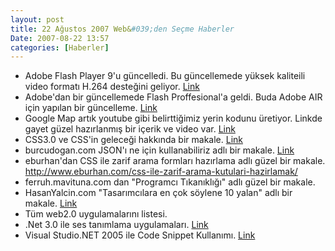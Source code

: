 ```yaml
---
layout: post
title: 22 Ağustos 2007 Web&#039;den Seçme Haberler
Date: 2007-08-22 13:57
categories: [Haberler]
---
```


-   Adobe Flash Player 9'u güncelledi. Bu güncellemede yüksek kaliteili
    video formatı H.264 desteğini geliyor. [Link][]
-   Adobe'dan bir güncellemede Flash Proffesional'a geldi. Buda Adobe
    AIR için yapılan bir güncelleme. [Link][1]
-   Google Map artık youtube gibi belirttiğimiz yerin kodunu üretiyor.
    Linkde gayet güzel hazırlanmış bir içerik ve video var. [Link][2]
-   CSS3.0 ve CSS'in geleceği hakkında bir makale. [Link][3]
-   burcudogan.com JSON'ı ne için kullanabiliriz adlı bir makale.
    [Link][4]
-   eburhan'dan CSS ile zarif arama formları hazırlama adlı güzel bir
    makale. http://www.eburhan.com/css-ile-zarif-arama-kutulari-hazirlamak/
-   ferruh.mavituna.com dan "Programcı Tıkanıklığı" adlı güzel bir
    makale.
-   HasanYalcin.com "Tasarımcılara en çok söylene 10 yalan" adlı bir
    makale. [Link][7]
-   Tüm web2.0 uygulamalarını listesi.
-   .Net 3.0 ile ses tanımlama uygulamaları. [Link][9]
-   Visual Studio.NET 2005 ile Code Snippet Kullanımı. [Link][10]


  [Link]: http://labs.adobe.com/technologies/flashplayer9/
    "Flash player güncellendi"
  [1]: http://labs.adobe.com/wiki/index.php/AIR:Flash_CS3_Professional_Update
    "Flash güncelleme"
  [2]: http://google-latlong.blogspot.com/2007/08/youtube-style-embeddable-maps_21.html
    "Google Map kod göm"
  [3]: http://ajaxian.com/archives/the-future-of-css-and-the-end-of-30
    "CSS3.0"
  [4]: http://www.burcudogan.com/jsoni-ne-icin-nerde-kullanabiliriz-36.html
    "JSON"
  [7]: http://www.hasanyalcin.com/?p=319 "Tsarımcılar"
  [9]: http://www.csharpnedir.com/makalegoster.asp?Mid=771 ".net 3.0"
  [10]: http://www.csharpnedir.com/makalegoster.asp?Mid=768
    "hata yakalama"
